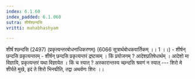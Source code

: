 ```yaml
---
index: 6.1.60
index_padded: 6.1.060
sutra: शीर्षंश्छन्दसि
vritti: mahabhashyam

---
```

 शीर्षं श्छन्दसि (2497) (प्रकृत्यन्तरबोधनाधिकरणम्) (6066 सूत्रार्थबोधकवार्तिकम् ।। 1 ।।) - शीर्षन् छन्दसि प्रकृत्यन्तरम् - शीर्षन् छन्दसि प्रकृत्यन्तरं द्रष्टव्यम् । किं प्रयोजनम् ? आदेशप्रतिषेधार्थम् । आदेशो मा विज्ञायि, प्रकृत्यन्तरं यथा विज्ञायेत । किं च स्यात् ? अस्कारान्तस्य च्छन्दसि श्रवणं न स्यात् --- शिरो मे शीर्यते मुखे, इदं ते शिरो भिनद्मीति, तद्वा अथर्वणः शिरः ।। 